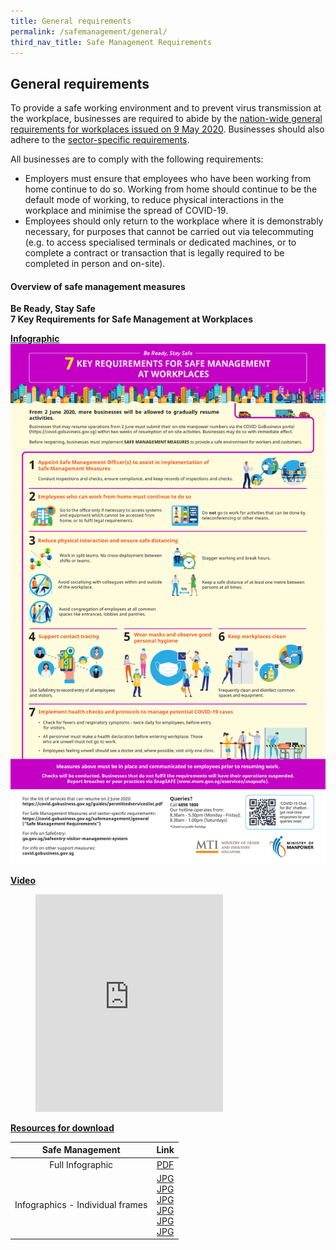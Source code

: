 ```yaml
---
title: General requirements
permalink: /safemanagement/general/
third_nav_title: Safe Management Requirements
---
```

## General requirements

To provide a safe working environment and to prevent virus transmission at the workplace, businesses are required to abide by the <a href="https://www.mom.gov.sg/covid-19/requirements-for-safe-management-measures" target="_blank">nation-wide general requirements for workplaces issued on 9 May 2020</a>. Businesses should also adhere to the [sector-specific requirements](/safemanagement/sector/).

All businesses are to comply with the following requirements:

- Employers must ensure that employees who have been working from home continue to do so. Working from home should continue to be the default mode of working, to reduce physical interactions in the workplace and minimise the spread of COVID-19.
- Employees should only return to the workplace where it is demonstrably necessary, for purposes that cannot be carried out via telecommuting (e.g. to access specialised terminals or dedicated machines, or to complete a contract or transaction that is legally required to be completed in person and on-site).

#### Overview of safe management measures

**Be Ready, Stay Safe** <br>
**7 Key Requirements for Safe Management at Workplaces**

**<ins>Infographic</ins>**
![Safe Management Practices!](/images/covid/infog.jpg "7 Key Requirements for Safe Management at Workplaces")

**<ins>Video</ins>**
<figure class="video_container">
  <iframe height="348" src="https://www.youtube.com/embed/lzCc0TOA7F4" frameborder="0" allowfullscreen="true"> </iframe>
</figure>

**<ins>Resources for download</ins>**

|         Safe Management          |                                                                                                                                                                           Link                                                                                                                                                                            |
| :------------------------------: | :-------------------------------------------------------------------------------------------------------------------------------------------------------------------------------------------------------------------------------------------------------------------------------------------------------------------------------------------------------: |
|         Full Infographic         |                                                                                                               <a href="/images/Resumption_of_Biz_Activities_-_Safe_Management_Measures_Infographic_Revised_FA.pdf" target="_blank">PDF</a>                                                                                                                |
| Infographics - Individual frames | <a href="/images/img-01.jpg" target="_blank">JPG</a> <br>  <a href="/images/img-02.jpg" target="_blank">JPG</a>  <br>  <a href="/images/img-03.jpg" target="_blank">JPG</a> <br> <a href="/images/img-04.jpg" target="_blank">JPG</a> <br> <a href="/images/img-05.jpg" target="_blank">JPG</a> <br> <a href="/images/img-06.jpg" target="_blank">JPG</a> |
